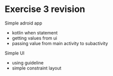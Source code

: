 # Exercise 3 revision 
Simple adroid app 
- kotlin when statement
- getting values from ui 
- passing value from main activity to subactivity

Simple UI
- using guideline
- simple constraint layout

